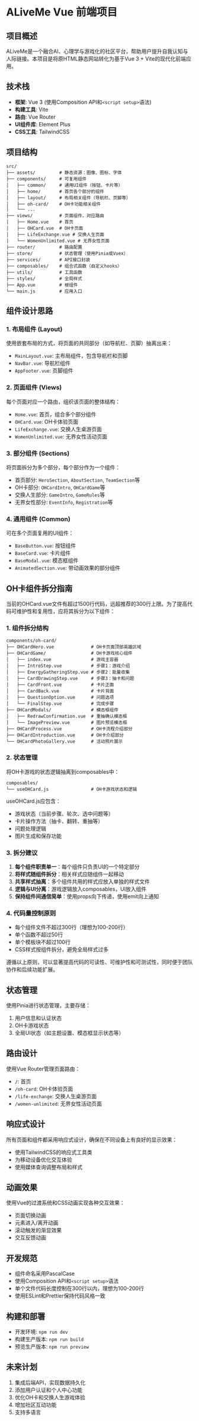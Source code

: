 # ALiveMe Vue 前端项目

## 项目概述

ALiveMe是一个融合AI、心理学与游戏化的社区平台，帮助用户提升自我认知与人际链接。本项目是将原HTML静态网站转化为基于Vue 3 + Vite的现代化前端应用。

## 技术栈

- **框架**: Vue 3 (使用Composition API和`<script setup>`语法)
- **构建工具**: Vite
- **路由**: Vue Router
- **UI组件库**: Element Plus
- **CSS工具**: TailwindCSS

## 项目结构

```
src/
├── assets/         # 静态资源：图像、图标、字体
├── components/     # 可复用组件
│   ├── common/     # 通用UI组件（按钮、卡片等）
│   ├── home/       # 首页各个部分的组件
│   ├── layout/     # 布局相关组件（导航栏、页脚等）
│   ├── oh-card/    # OH卡功能相关组件
│   └── ...
├── views/          # 页面组件，对应路由
│   ├── Home.vue    # 首页
│   ├── OHCard.vue  # OH卡页面
│   ├── LifeExchange.vue # 交换人生页面
│   └── WomenUnlimited.vue # 无界女性页面
├── router/         # 路由配置
├── store/          # 状态管理（使用Pinia或Vuex）
├── services/       # API接口封装
├── composables/    # 组合式函数（自定义hooks）
├── utils/          # 工具函数
├── styles/         # 全局样式
├── App.vue         # 根组件
└── main.js         # 应用入口
```

## 组件设计思路

### 1. 布局组件 (Layout)

使用嵌套布局的方式，将页面的共同部分（如导航栏、页脚）抽离出来：

- `MainLayout.vue`: 主布局组件，包含导航栏和页脚
- `NavBar.vue`: 导航栏组件
- `AppFooter.vue`: 页脚组件

### 2. 页面组件 (Views)

每个页面对应一个路由，组织该页面的整体结构：

- `Home.vue`: 首页，组合多个部分组件
- `OHCard.vue`: OH卡体验页面
- `LifeExchange.vue`: 交换人生桌游页面
- `WomenUnlimited.vue`: 无界女性活动页面

### 3. 部分组件 (Sections)

将页面拆分为多个部分，每个部分作为一个组件：

- 首页部分: `HeroSection`, `AboutSection`, `TeamSection`等
- OH卡部分: `OHCardIntro`, `OHCardGame`等
- 交换人生部分: `GameIntro`, `GameRules`等
- 无界女性部分: `EventInfo`, `Registration`等

### 4. 通用组件 (Common)

可在多个页面复用的UI组件：

- `BaseButton.vue`: 按钮组件
- `BaseCard.vue`: 卡片组件
- `BaseModal.vue`: 模态框组件
- `AnimatedSection.vue`: 带动画效果的部分组件

## OH卡组件拆分指南

当前的OHCard.vue文件有超过1500行代码，远超推荐的300行上限。为了提高代码可维护性和复用性，应将其拆分为以下组件：

### 1. 组件拆分结构

```
components/oh-card/
├── OHCardHero.vue              # OH卡页面顶部英雄区域
├── OHCardGame/                 # OH卡游戏核心组件
│   ├── index.vue               # 游戏主容器
│   ├── IntroStep.vue           # 步骤1：游戏介绍
│   ├── EnergyGatheringStep.vue # 步骤2：能量收集
│   ├── CardDrawingStep.vue     # 步骤3：抽卡和问题
│   ├── CardFront.vue           # 卡片正面
│   ├── CardBack.vue            # 卡片背面
│   ├── QuestionOption.vue      # 问题选项
│   └── FinalStep.vue           # 完成步骤
├── OHCardModals/               # 模态框组件
│   ├── RedrawConfirmation.vue  # 重抽确认模态框
│   └── ImagePreview.vue        # 图片预览模态框
├── OHCardProcess.vue           # OH卡流程介绍部分
├── OHCardIntroduction.vue      # OH卡介绍部分
└── OHCardPhotoGallery.vue      # 活动照片展示
```

### 2. 状态管理

将OH卡游戏的状态逻辑抽离到composables中：

```
composables/
└── useOHCard.js                # OH卡游戏状态和逻辑
```

useOHCard.js应包含：
- 游戏状态（当前步骤、轮次、选中问题等）
- 卡片操作方法（抽卡、翻转、重抽等）
- 问题处理逻辑
- 图片生成和保存功能

### 3. 拆分建议

1. **每个组件职责单一**：每个组件只负责UI的一个特定部分
2. **将样式随组件拆分**：相关样式应随组件一起移动
3. **共享样式抽离**：多个组件共用的样式应放入单独的样式文件
4. **逻辑与UI分离**：游戏逻辑放入composables，UI放入组件
5. **保持组件间通信简单**：使用props向下传递，使用emit向上通知

### 4. 代码量控制原则

- 每个组件文件不超过300行（理想为100-200行）
- 单个函数不超过50行
- 单个模板块不超过100行
- CSS样式按组件拆分，避免全局样式过多

遵循以上原则，可以显著提高代码的可读性、可维护性和可测试性，同时便于团队协作和后续功能扩展。

## 状态管理

使用Pinia进行状态管理，主要存储：

1. 用户信息和认证状态
2. OH卡游戏状态
3. 全局UI状态（如主题设置、模态框显示状态等）

## 路由设计

使用Vue Router管理页面路由：

- `/`: 首页
- `/oh-card`: OH卡体验页面
- `/life-exchange`: 交换人生桌游页面
- `/women-unlimited`: 无界女性活动页面

## 响应式设计

所有页面和组件都采用响应式设计，确保在不同设备上有良好的显示效果：

- 使用TailwindCSS的响应式工具类
- 为移动设备优化交互体验
- 使用媒体查询调整布局和样式

## 动画效果

使用Vue的过渡系统和CSS动画实现各种交互效果：

- 页面切换动画
- 元素进入/离开动画
- 滚动触发的渐显效果
- 交互反馈动画

## 开发规范

- 组件命名采用PascalCase
- 使用Composition API和`<script setup>`语法
- 单个文件代码长度控制在300行以内，理想为100-200行
- 使用ESLint和Prettier保持代码风格一致

## 构建和部署

- 开发环境: `npm run dev`
- 构建生产版本: `npm run build`
- 预览生产版本: `npm run preview`

## 未来计划

1. 集成后端API，实现数据持久化
2. 添加用户认证和个人中心功能
3. 优化OH卡和交换人生游戏体验
4. 增加社区互动功能
5. 支持多语言
